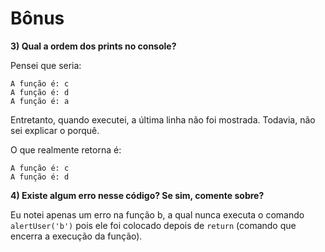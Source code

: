 # Bônus

**3) Qual a ordem dos prints no console?**

Pensei que seria:

```
A função é: c
A função é: d
A função é: a
```

Entretanto, quando executei, a última linha não foi mostrada. Todavia, não sei explicar o porquê.

O que realmente retorna é:

```
A função é: c
A função é: d
```
    
**4) Existe algum erro nesse código? Se sim, comente sobre?**

Eu notei apenas um erro na função b, a qual nunca executa o comando ``alertUser('b')`` pois ele foi colocado depois de ``return`` (comando que encerra a execução da função).
